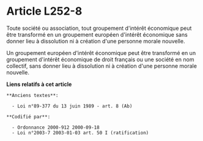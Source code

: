 # Article L252-8

Toute société ou association, tout groupement d'intérêt économique peut être transformé en un groupement européen d'intérêt
économique sans donner lieu à dissolution ni à création d'une personne morale nouvelle.

Un groupement européen d'intérêt économique peut être transformé en un groupement d'intérêt économique de droit français ou
une société en nom collectif, sans donner lieu à dissolution ni à création d'une personne morale nouvelle.

**Liens relatifs à cet article**

	**Anciens textes**:

	  - Loi n°89-377 du 13 juin 1989 - art. 8 (Ab)

	**Codifié par**:

	  - Ordonnance 2000-912 2000-09-18
	  - Loi n°2003-7 2003-01-03 art. 50 I (ratification)
